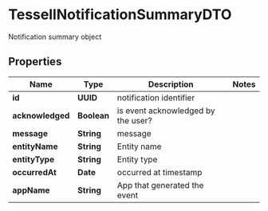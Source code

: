 

# TessellNotificationSummaryDTO

Notification summary object

## Properties

Name | Type | Description | Notes
------------ | ------------- | ------------- | -------------
**id** | **UUID** | notification identifier | 
**acknowledged** | **Boolean** | is event acknowledged by the user? | 
**message** | **String** | message | 
**entityName** | **String** | Entity name | 
**entityType** | **String** | Entity type | 
**occurredAt** | **Date** | occurred at timestamp | 
**appName** | **String** | App that generated the event | 



